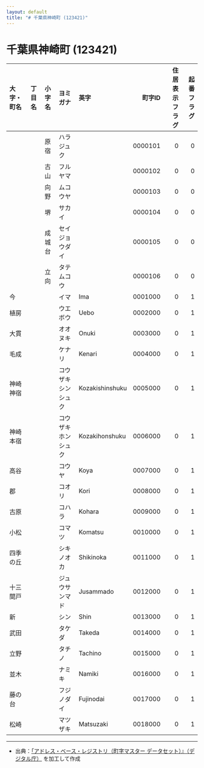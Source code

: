 ```yaml
---
layout: default
title: "# 千葉県神崎町 (123421)"
---
```


# 千葉県神崎町 (123421)

| 大字・町名 | 丁目名 | 小字名 | ヨミガナ | 英字 | 町字ID | 住居表示フラグ | 起番フラグ |
|:--------|:------|:------|:-----------------|:---------------------|--------:|----------:|--------:|
|  |  | 原宿 | ハラジュク |  | 0000101 | 0 | 0 |
|  |  | 古山 | フルヤマ |  | 0000102 | 0 | 0 |
|  |  | 向野 | ムコウヤ |  | 0000103 | 0 | 0 |
|  |  | 堺 | サカイ |  | 0000104 | 0 | 0 |
|  |  | 成城台 | セイジョウダイ |  | 0000105 | 0 | 0 |
|  |  | 立向 | タテムコウ |  | 0000106 | 0 | 0 |
| 今 |  |  | イマ | Ima | 0001000 | 0 | 1 |
| 植房 |  |  | ウエボウ | Uebo | 0002000 | 0 | 1 |
| 大貫 |  |  | オオヌキ | Onuki | 0003000 | 0 | 1 |
| 毛成 |  |  | ケナリ | Kenari | 0004000 | 0 | 1 |
| 神崎神宿 |  |  | コウザキシンシュク | Kozakishinshuku | 0005000 | 0 | 1 |
| 神崎本宿 |  |  | コウザキホンシュク | Kozakihonshuku | 0006000 | 0 | 1 |
| 高谷 |  |  | コウヤ | Koya | 0007000 | 0 | 1 |
| 郡 |  |  | コオリ | Kori | 0008000 | 0 | 1 |
| 古原 |  |  | コハラ | Kohara | 0009000 | 0 | 1 |
| 小松 |  |  | コマツ | Komatsu | 0010000 | 0 | 1 |
| 四季の丘 |  |  | シキノオカ | Shikinoka | 0011000 | 0 | 1 |
| 十三間戸 |  |  | ジュウサンマド | Jusammado | 0012000 | 0 | 1 |
| 新 |  |  | シン | Shin | 0013000 | 0 | 1 |
| 武田 |  |  | タケダ | Takeda | 0014000 | 0 | 1 |
| 立野 |  |  | タチノ | Tachino | 0015000 | 0 | 1 |
| 並木 |  |  | ナミキ | Namiki | 0016000 | 0 | 1 |
| 藤の台 |  |  | フジノダイ | Fujinodai | 0017000 | 0 | 1 |
| 松崎 |  |  | マツザキ | Matsuzaki | 0018000 | 0 | 1 |

---

- 出典：[「アドレス・ベース・レジストリ（町字マスター データセット）』（デジタル庁）](https://www.digital.go.jp/policies/base_registry_address/) を加工して作成